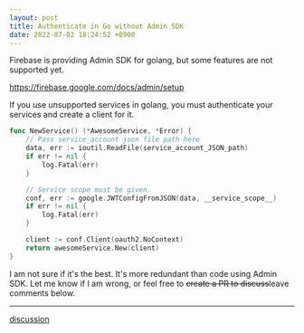 ```yaml
---
layout: post
title: Authenticate in Go without Admin SDK
date: 2022-07-02 18:24:52 +0900
---
```


Firebase is providing Admin SDK for golang, but some features are not supported yet.

https://firebase.google.com/docs/admin/setup

If you use unsupported services in golang, you must authenticate your services and create a client for it.

```go
func NewService() (*AwesomeService, *Error) {
    // Pass service_account json file path here
    data, err := ioutil.ReadFile(service_account_JSON_path)
	if err != nil {
		log.Fatal(err)
    }

    // Service scope must be given.
    conf, err := google.JWTConfigFromJSON(data, __service_scope__)
	if err != nil {
		log.Fatal(err)
	}

    client := conf.Client(oauth2.NoContext)
    return awesomeService.New(client)
}
```

I am not sure if it's the best. It's more redundant than code using Admin SDK.
Let me know if I am wrong, or feel free to ~~create a PR to discuss~~leave comments below.

---
[discussion](https://github.com/junkpiano/til/issues/5)
